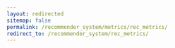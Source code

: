 ```yaml
---
layout: redirected
sitemap: false
permalink: /recommender_system/metrics/rec_metrics/
redirect_to: /recommender_system/rec_metrics/
---
```


